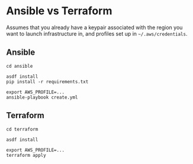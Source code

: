 # Ansible vs Terraform

Assumes that you already have a keypair associated with the region you want to launch infrastructure in, and profiles set up in `~/.aws/credentials`.

## Ansible

```
cd ansible

asdf install
pip install -r requirements.txt

export AWS_PROFILE=...
ansible-playbook create.yml
```

## Terraform

```
cd terraform

asdf install

export AWS_PROFILE=...
terraform apply
```
